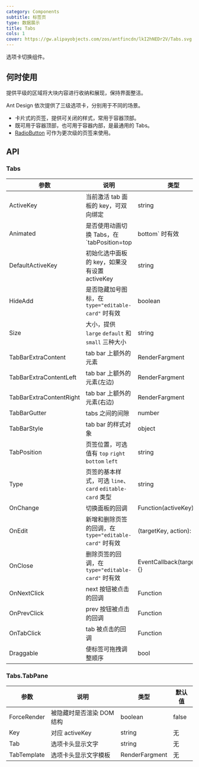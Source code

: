 ```yaml
---
category: Components
subtitle: 标签页
type: 数据展示
title: Tabs
cols: 1
cover: https://gw.alipayobjects.com/zos/antfincdn/lkI2hNEDr2V/Tabs.svg
---
```


选项卡切换组件。

## 何时使用

提供平级的区域将大块内容进行收纳和展现，保持界面整洁。

Ant Design 依次提供了三级选项卡，分别用于不同的场景。

- 卡片式的页签，提供可关闭的样式，常用于容器顶部。
- 既可用于容器顶部，也可用于容器内部，是最通用的 Tabs。
- [RadioButton](/components/radio/#components-radio-demo-radiobutton) 可作为更次级的页签来使用。

## API

### Tabs

| 参数 | 说明 | 类型 | 默认值 |
| --- | --- | --- | --- |
| ActiveKey | 当前激活 tab 面板的 key，可双向绑定 | string | 无 |
| Animated | 是否使用动画切换 Tabs，在 `tabPosition=top|bottom` 时有效 | bool | false |
| DefaultActiveKey | 初始化选中面板的 key，如果没有设置 activeKey | string | 第一个面板 |
| HideAdd | 是否隐藏加号图标，在 `type="editable-card"` 时有效 | boolean | false |
| Size | 大小，提供 `large` `default` 和 `small` 三种大小 | string | 'default' |
| TabBarExtraContent | tab bar 上额外的元素 | RenderFargment | 无 |
| TabBarExtraContentLeft |  tab bar 上额外的元素(左边) | RenderFargment | - |
| TabBarExtraContentRight | tab bar 上额外的元素(右边) | RenderFargment | - |
| TabBarGutter | tabs 之间的间隙 | number | 无 |
| TabBarStyle | tab bar 的样式对象 | object | - |
| TabPosition | 页签位置，可选值有 `top` `right` `bottom` `left` | string | 'top' |
| Type | 页签的基本样式，可选 `line`、`card` `editable-card` 类型 | string | 'line' |
| OnChange | 切换面板的回调 | Function(activeKey) {} | 无 |
| OnEdit | 新增和删除页签的回调，在 `type="editable-card"` 时有效 | (targetKey, action): void | 无 |
| OnClose | 删除页签的回调，在 `type="editable-card"` 时有效 | EventCallback(targetKey) {} | - |
| OnNextClick | next 按钮被点击的回调 | Function | 无 |
| OnPrevClick | prev 按钮被点击的回调 | Function | 无 |
| OnTabClick | tab 被点击的回调 | Function | 无 |
| Draggable | 使标签可拖拽调整顺序 | bool | false |

### Tabs.TabPane

| 参数        | 说明                      | 类型              | 默认值 |
| ----------- | ------------------------- | ----------------- | ------ |
| ForceRender | 被隐藏时是否渲染 DOM 结构 | boolean           | false  |
| Key         | 对应 activeKey            | string            | 无     |
| Tab         | 选项卡头显示文字          | string | 无     |
| TabTemplate | 选项卡头显示文字模板       | RenderFargment | 无     |
